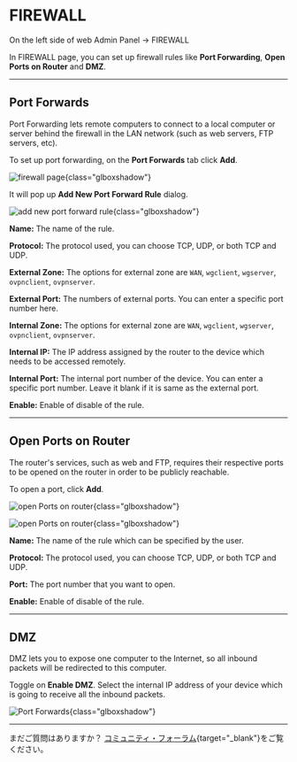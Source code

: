 # FIREWALL

On the left side of web Admin Panel -> FIREWALL

In FIREWALL page, you can set up firewall rules like **Port Forwarding**, **Open Ports on Router** and **DMZ**.

---

## Port Forwards

Port Forwarding lets remote computers to connect to a local computer or server behind the firewall in the LAN network (such as web servers, FTP servers, etc).

To set up port forwarding, on the **Port Forwards** tab click **Add**.

![firewall page](https://static.gl-inet.com/docs/router/en/4/tutorials/firewall/firewall.png){class="glboxshadow"}

It will pop up **Add New Port Forward Rule** dialog.

![add new port forward rule](https://static.gl-inet.com/docs/router/en/4/tutorials/firewall/add_new_port_forward_rule.png){class="glboxshadow"}

**Name:** The name of the rule.

**Protocol:** The protocol used, you can choose TCP, UDP, or both TCP and UDP.

**External Zone:** The options for external zone are `WAN`, `wgclient`, `wgserver`, `ovpnclient`, `ovpnserver`.

**External Port:** The numbers of external ports. You can enter a specific port number here.

**Internal Zone:** The options for external zone are `WAN`, `wgclient`, `wgserver`, `ovpnclient`, `ovpnserver`.

**Internal IP:** The IP address assigned by the router to the device which needs to be accessed remotely.

**Internal Port:** The internal port number of the device. You can enter a specific port number. Leave it blank if it is same as the external port.

**Enable:** Enable of disable of the rule.

---

## Open Ports on Router

The router's services, such as web and FTP, requires their respective ports to be opened on the router in order to be publicly reachable.

To open a port, click **Add**.

![open Ports on router](https://static.gl-inet.com/docs/router/en/4/tutorials/firewall/open_ports_on_router.png){class="glboxshadow"}

![open Ports on router](https://static.gl-inet.com/docs/router/en/4/tutorials/firewall/add_new_open_port.png){class="glboxshadow"}

**Name:** The name of the rule which can be specified by the user.

**Protocol:** The protocol used, you can choose TCP, UDP, or both TCP and UDP.

**Port:** The port number that you want to open.

**Enable:** Enable of disable of the rule.

---

## DMZ

DMZ lets you to expose one computer to the Internet, so all inbound packets will be redirected to this computer.

Toggle on **Enable DMZ**. Select the internal IP address of your device which is going to receive all the inbound packets.

![Port Forwards](https://static.gl-inet.com/docs/router/en/4/tutorials/firewall/dmz.png){class="glboxshadow"}

---

まだご質問はありますか？ [コミュニティ・フォーラム](https://forum.gl-inet.com){target="_blank"}をご覧ください。
